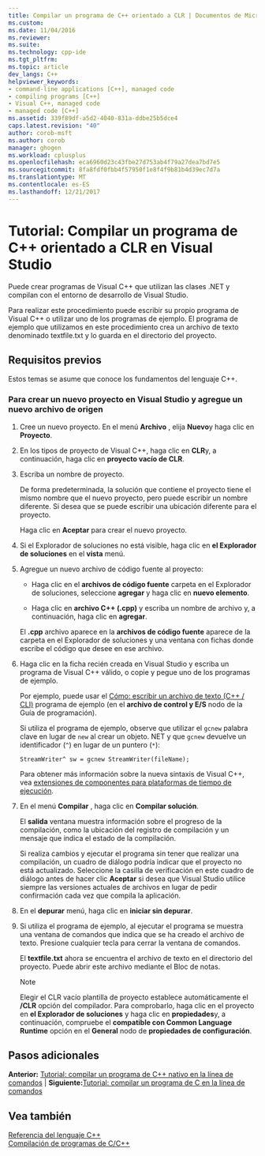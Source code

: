 ```yaml
---
title: Compilar un programa de C++ orientado a CLR | Documentos de Microsoft
ms.custom: 
ms.date: 11/04/2016
ms.reviewer: 
ms.suite: 
ms.technology: cpp-ide
ms.tgt_pltfrm: 
ms.topic: article
dev_langs: C++
helpviewer_keywords:
- command-line applications [C++], managed code
- compiling programs [C++]
- Visual C++, managed code
- managed code [C++]
ms.assetid: 339f89df-a5d2-4040-831a-ddbe25b5dce4
caps.latest.revision: "40"
author: corob-msft
ms.author: corob
manager: ghogen
ms.workload: cplusplus
ms.openlocfilehash: eca6960d23c43fbe27d753ab4f79a27dea7bd7e5
ms.sourcegitcommit: 8fa8fdf0fbb4f57950f1e8f4f9b81b4d39ec7d7a
ms.translationtype: MT
ms.contentlocale: es-ES
ms.lasthandoff: 12/21/2017
---
```

# <a name="walkthrough-compiling-a-c-program-that-targets-the-clr-in-visual-studio"></a>Tutorial: Compilar un programa de C++ orientado a CLR en Visual Studio
Puede crear programas de Visual C++ que utilizan las clases .NET y compilan con el entorno de desarrollo de Visual Studio.  
  
 Para realizar este procedimiento puede escribir su propio programa de Visual C++ o utilizar uno de los programas de ejemplo. El programa de ejemplo que utilizamos en este procedimiento crea un archivo de texto denominado textfile.txt y lo guarda en el directorio del proyecto.  
  
## <a name="prerequisites"></a>Requisitos previos  
 Estos temas se asume que conoce los fundamentos del lenguaje C++.  
  
### <a name="to-create-a-new-project-in-visual-studio-and-add-a-new-source-file"></a>Para crear un nuevo proyecto en Visual Studio y agregue un nuevo archivo de origen  
  
1.  Cree un nuevo proyecto. En el menú **Archivo** , elija **Nuevo**y haga clic en **Proyecto**.  
  
2.  En los tipos de proyecto de Visual C++, haga clic en **CLR**y, a continuación, haga clic en **proyecto vacío de CLR**.  
  
3.  Escriba un nombre de proyecto.  
  
     De forma predeterminada, la solución que contiene el proyecto tiene el mismo nombre que el nuevo proyecto, pero puede escribir un nombre diferente. Si desea que se puede escribir una ubicación diferente para el proyecto.  
  
     Haga clic en **Aceptar** para crear el nuevo proyecto.  
  
4.  Si el Explorador de soluciones no está visible, haga clic en **el Explorador de soluciones** en el **vista** menú.  
  
5.  Agregue un nuevo archivo de código fuente al proyecto:  
  
    -   Haga clic en el **archivos de código fuente** carpeta en el Explorador de soluciones, seleccione **agregar** y haga clic en **nuevo elemento**.  
  
    -   Haga clic en **archivo C++ (.cpp)** y escriba un nombre de archivo y, a continuación, haga clic en **agregar**.  
  
     El **.cpp** archivo aparece en la **archivos de código fuente** aparece de la carpeta en el Explorador de soluciones y una ventana con fichas donde escribe el código que desee en ese archivo.  
  
6.  Haga clic en la ficha recién creada en Visual Studio y escriba un programa de Visual C++ válido, o copie y pegue uno de los programas de ejemplo.  
  
     Por ejemplo, puede usar el [Cómo: escribir un archivo de texto (C++ / CLI)](../dotnet/how-to-write-a-text-file-cpp-cli.md) programa de ejemplo (en el **archivo de control y E/S** nodo de la Guía de programación).  
  
     Si utiliza el programa de ejemplo, observe que utilizar el `gcnew` palabra clave en lugar de `new` al crear un objeto. NET y que `gcnew` devuelve un identificador (`^`) en lugar de un puntero (`*`):  
  
     `StreamWriter^ sw = gcnew StreamWriter(fileName);`  
  
     Para obtener más información sobre la nueva sintaxis de Visual C++, vea [extensiones de componentes para plataformas de tiempo de ejecución](../windows/component-extensions-for-runtime-platforms.md).  
  
7.  En el menú **Compilar** , haga clic en **Compilar solución**.  
  
     El **salida** ventana muestra información sobre el progreso de la compilación, como la ubicación del registro de compilación y un mensaje que indica el estado de la compilación.  
  
     Si realiza cambios y ejecutar el programa sin tener que realizar una compilación, un cuadro de diálogo podría indicar que el proyecto no está actualizado. Seleccione la casilla de verificación en este cuadro de diálogo antes de hacer clic **Aceptar** si desea que Visual Studio utilice siempre las versiones actuales de archivos en lugar de pedir confirmación cada vez que compila la aplicación.  
  
8.  En el **depurar** menú, haga clic en **iniciar sin depurar**.  
  
9. Si utiliza el programa de ejemplo, al ejecutar el programa se muestra una ventana de comandos que indica que se ha creado el archivo de texto. Presione cualquier tecla para cerrar la ventana de comandos.  
  
     El **textfile.txt** ahora se encuentra el archivo de texto en el directorio del proyecto. Puede abrir este archivo mediante el Bloc de notas.  
  
    > [!NOTE]
    >  Elegir el CLR vacío plantilla de proyecto establece automáticamente el **/CLR** opción del compilador. Para comprobarlo, haga clic en el proyecto en **el Explorador de soluciones** y haga clic en **propiedades**y, a continuación, compruebe el **compatible con Common Language Runtime** opción en el  **General** nodo de **propiedades de configuración**.  
  
## <a name="whats-next"></a>Pasos adicionales  
 **Anterior:** [Tutorial: compilar un programa de C++ nativo en la línea de comandos](../build/walkthrough-compiling-a-native-cpp-program-on-the-command-line.md) &#124; **Siguiente:**[Tutorial: compilar un programa de C en la línea de comandos](../build/walkthrough-compile-a-c-program-on-the-command-line.md)  
  
## <a name="see-also"></a>Vea también  
 [Referencia del lenguaje C++](../cpp/cpp-language-reference.md)   
 [Compilación de programas de C/C++](../build/building-c-cpp-programs.md)